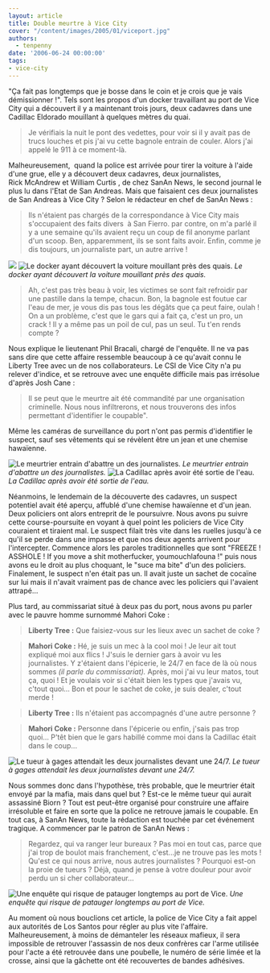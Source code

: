 ```yaml
---
layout: article
title: Double meurtre à Vice City
cover: "/content/images/2005/01/viceport.jpg"
authors:
  - tenpenny
date: '2006-06-24 00:00:00'
tags:
- vice-city
---
```


"Ça fait pas longtemps que je bosse dans le coin et je crois que je vais démissionner !". Tels sont les propos d'un docker travaillant au port de Vice City&nbsp;qui a découvert il y a&nbsp;maintenant trois jours, deux cadavres dans une Cadillac Eldorado mouillant à quelques mètres du quai.

> Je vérifiais la nuit le pont des vedettes, pour voir si il y avait pas de trucs louches et pis j'ai vu cette bagnole entrain de couler. Alors j'ai appelé le 911 à ce moment-là.

Malheureusement,&nbsp; quand la police est arrivée pour tirer la voiture à l'aide d'une grue, elle y a découvert deux cadavres, deux journalistes, Rick&nbsp;McAndrew et William Curtis&nbsp;, de chez SanAn&nbsp;News, le second journal le plus lu dans l'Etat de San Andreas. Mais que faisaient ces deux journalistes de San Andreas à Vice City&nbsp;? Selon le rédacteur en chef de SanAn&nbsp;News :

> Ils n'étaient pas chargés de la correspondance à Vice City mais s'occupaient des faits divers&nbsp; à San Fierro. par contre, on m'a parlé il y a une semaine qu'ils avaient reçu un coup de fil anonyme parlant d'un scoop. Ben, apparemment, ils se sont faits avoir. Enfin, comme je dis toujours, un journaliste part, un autre arrive !

![](/content/images/2005/01/docker.jpg)
![Le docker ayant découvert la voiture mouillant près des quais.](/content/images/2005/01/cadquicoule.jpg)
_Le docker ayant découvert la voiture mouillant près des quais._

> Ah, c'est pas très beau à voir, les victimes se sont fait refroidir par une pastille dans la tempe, chacun. Bon, la bagnole est foutue car l'eau de mer, je vous dis pas tous les dégâts que ça peut faire, oulah ! On a un problème, c'est que le gars qui a fait ça, c'est un pro, un crack ! Il y a même pas un poil de cul, pas un seul. Tu t'en rends compte ?

Nous explique le lieutenant Phil Bracali, chargé de l'enquête. Il ne va pas sans dire que cette affaire ressemble beaucoup à ce qu'avait connu le Liberty Tree avec un de nos collaborateurs. Le CSI de Vice City n'a pu relever d'indice, et se retrouve avec une enquête difficile mais pas irrésolue d'après Josh Cane :

> Il se peut que le meurtre&nbsp;ait été&nbsp;commandité par une organisation criminelle. Nous nous infiltrerons, et nous trouverons des infos permettant d'identifier le coupable".

Même les caméras de surveillance du port n'ont pas permis d'identifier le suspect, sauf ses vêtements qui se révèlent être un jean et une chemise hawaïenne.

![Le meurtrier entrain d'abattre un des journalistes.](/content/images/2005/01/tueurquitue.jpg)
_Le meurtrier entrain d'abattre un des journalistes._[](/content/images/2005/01/cadsansflics.jpg)
![La Cadillac après avoir été sortie de l'eau.](/content/images/2005/01/cadetflics.jpg)
_La Cadillac après avoir été sortie de l'eau._

Néanmoins, le lendemain de la découverte des cadavres, un suspect potentiel avait été aperçu, affublé d'une chemise hawaïenne et d'un jean. Deux policiers ont alors entreprit de le poursuivre. Nous avons pu suivre cette course-poursuite en voyant&nbsp;à quel point les policiers de Vice City couraient et tiraient mal. Le suspect filait très vite dans les ruelles jusqu'à ce qu'il se perde dans une impasse et que nos deux agents arrivent pour l'intercepter. Commence alors les paroles traditionnelles que sont "FREEZE ! ASSHOLE ! If you move a shit motherfucker, youmouchlafouna !" puis nous avons eu le droit au plus choquant, le "suce ma bite" d'un des policiers. Finalement, le suspect n'en était pas un. Il avait juste un sachet de cocaïne sur lui mais il n'avait vraiment pas de chance avec les policiers qui l'avaient attrapé...

Plus tard, au commissariat situé à deux pas du port, nous avons pu parler avec&nbsp;le pauvre homme&nbsp;surnommé Mahori Coke&nbsp;:

> **Liberty Tree :** Que faisiez-vous sur les lieux avec un sachet de coke ?

> **Mahori Coke :** Hé, je suis un mec à la cool moi ! Je leur ait tout expliqué moi aux flics ! J'suis le dernier gars à avoir vu les journalistes. Y z'étaient dans l'épicerie, le 24/7&nbsp;en face de là où nous sommes _(il parle du commissariat)._ Après, moi j'ai vu leur matos, tout ça, quoi ! Et je voulais voir si c'était bien les types que j'avais vu, c'tout quoi... Bon et pour le sachet de coke, je suis dealer, c'tout merde !

> **Liberty Tree :** Ils n'étaient pas accompagnés d'une autre personne&nbsp;?

> **Mahori Coke :** Personne dans l'épicerie ou enfin, j'sais pas trop quoi... P'têt bien que le gars&nbsp;habillé comme moi&nbsp;dans la Cadillac était dans le coup...

![Le tueur à gages attendait les deux journalistes devant une 24/7.](/content/images/2005/01/tueurstandby.jpg)
_Le tueur à gages attendait les deux journalistes devant une 24/7._

Nous sommes donc&nbsp;dans l'hypothèse, très probable, que le meurtrier était envoyé par la mafia, mais dans quel but ? Est-ce le même tueur qui aurait assassiné Biorn ? Tout est peut-être organisé pour construire une affaire irrésoluble et faire en sorte que la police ne retrouve jamais le coupable. En tout cas, à SanAn News, toute la rédaction est touchée par cet événement tragique. A commencer par le patron de SanAn&nbsp;News :

> Regardez, qui va ranger leur bureaux ? Pas moi en tout cas, parce que j'ai trop de boulot mais franchement, c'est...je ne trouve pas les mots ! Qu'est ce qui nous arrive, nous autres journalistes ? Pourquoi est-on la proie de tueurs ? Déjà, quand je pense à votre douleur pour avoir perdu un si cher collaborateur...

![Une enquête qui risque de patauger longtemps au port de Vice.](/content/images/2005/01/viceport.jpg)
_Une enquête qui risque de patauger longtemps au port de Vice._

Au moment où nous bouclions cet article, la police de Vice City a fait appel aux autorités de Los Santos pour régler au plus vite l'affaire. Malheureusement, à moins de&nbsp;démanteler les réseaux mafieux, il sera impossible de retrouver l'assassin de nos deux confrères car l'arme utilisée pour l'acte a été retrouvée dans une poubelle, le numéro de série limée et la crosse, ainsi que la gâchette ont été recouvertes de bandes adhésives.